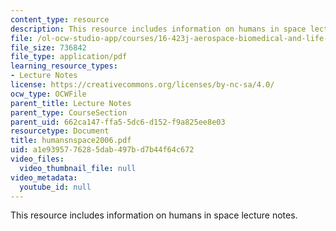 ```yaml
---
content_type: resource
description: This resource includes information on humans in space lecture notes.
file: /ol-ocw-studio-app/courses/16-423j-aerospace-biomedical-and-life-support-engineering-spring-2006/a1e9395776285dab497bd7b44f64c672_humansnspace2006.pdf
file_size: 736842
file_type: application/pdf
learning_resource_types:
- Lecture Notes
license: https://creativecommons.org/licenses/by-nc-sa/4.0/
ocw_type: OCWFile
parent_title: Lecture Notes
parent_type: CourseSection
parent_uid: 662ca147-ffa5-5dc6-d152-f9a825ee8e03
resourcetype: Document
title: humansnspace2006.pdf
uid: a1e93957-7628-5dab-497b-d7b44f64c672
video_files:
  video_thumbnail_file: null
video_metadata:
  youtube_id: null
---
```

This resource includes information on humans in space lecture notes.